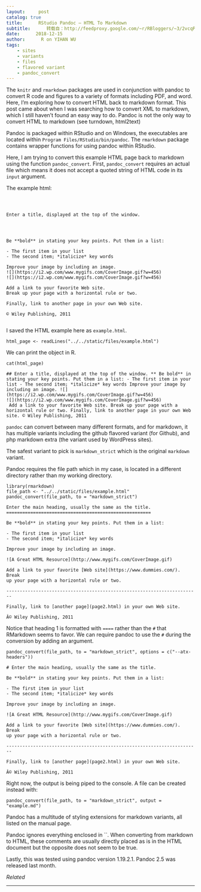 ```yaml
---
layout:     post
catalog: true
title:      RStudio Pandoc – HTML To Markdown
subtitle:      转载自：http://feedproxy.google.com/~r/RBloggers/~3/2vcqP5vimQ0/
date:      2018-12-15
author:      R on YIHAN WU
tags:
    - sites
    - variants
    - files
    - flavored variant
    - pandoc_convert
---
```






The `knitr` and `rmarkdown` packages are used in conjunction with pandoc to convert R code and figures to a variety of formats including PDF, and word. Here, I’m exploring how to convert HTML back to markdown format. This post came about when I was searching how to convert XML to markdown, which I still haven’t found an easy way to do. Pandoc is not the only way to convert HTML to markdown (see turndown, html2text)

Pandoc is packaged within RStudio and on Windows, the executables are located within `Program Files/RStudio/bin/pandoc`. The `rmarkdown` package contains wrapper functions for using pandoc within RStudio.

Here, I am trying to convert this example HTML page back to markdown using the function `pandoc_convert`. First, `pandoc_convert` requires an actual file which means it does not accept a quoted string of HTML code in its `input` argument.



The example html:

```



Enter a title, displayed at the top of the window.




Be **bold** in stating your key points. Put them in a list: 

- The first item in your list
- The second item; *italicize* key words

Improve your image by including an image. 
![](https://i2.wp.com/www.mygifs.com/CoverImage.gif?w=456)
![](https://i2.wp.com/www.mygifs.com/CoverImage.gif?w=456)

Add a link to your favorite Web site.
Break up your page with a horizontal rule or two. 

Finally, link to another page in your own Web site.

© Wiley Publishing, 2011


```

I saved the HTML example here as `example.html`.

```
html_page <- readLines("../../static/files/example.html")
```

We can print the object in R.

```
cat(html_page)
```

```
## Enter a title, displayed at the top of the window. ** Be bold** in stating your key points. Put them in a list: - The first item in your list - The second item; *italicize* key words Improve your image by including an image. ![](https://i2.wp.com/www.mygifs.com/CoverImage.gif?w=456)
![](https://i2.wp.com/www.mygifs.com/CoverImage.gif?w=456)
 Add a link to your favorite Web site. Break up your page with a horizontal rule or two. Finally, link to another page in your own Web site. © Wiley Publishing, 2011 
```

`pandoc` can convert between many different formats, and for markdown, it has multiple variants including the github flavored variant (for Github), and php markdown extra (the variant used by WordPress sites).

The safest variant to pick is `markdown_strict` which is the original `markdown` variant.

Pandoc requires the file path which in my case, is located in a different directory rather than my working directory.

```
library(rmarkdown)
file_path <- "../../static/files/example.html"
pandoc_convert(file_path, to = "markdown_strict")
```

```
Enter the main heading, usually the same as the title.
======================================================

Be **bold** in stating your key points. Put them in a list:

- The first item in your list
- The second item; *italicize* key words

Improve your image by including an image.

![A Great HTML Resource](http://www.mygifs.com/CoverImage.gif)

Add a link to your favorite [Web site](https://www.dummies.com/). Break
up your page with a horizontal rule or two.

------------------------------------------------------------------------

Finally, link to [another page](page2.html) in your own Web site.

Â© Wiley Publishing, 2011

```

Notice that heading 1 is formatted with `====` rather than the `#` that RMarkdown seems to favor. We can require pandoc to use the `#` during the conversion by adding an argument.

```
pandoc_convert(file_path, to = "markdown_strict", options = c("--atx-headers"))
```

```
# Enter the main heading, usually the same as the title.

Be **bold** in stating your key points. Put them in a list:

- The first item in your list
- The second item; *italicize* key words

Improve your image by including an image.

![A Great HTML Resource](http://www.mygifs.com/CoverImage.gif)

Add a link to your favorite [Web site](https://www.dummies.com/). Break
up your page with a horizontal rule or two.

------------------------------------------------------------------------

Finally, link to [another page](page2.html) in your own Web site.

Â© Wiley Publishing, 2011
```

Right now, the output is being piped to the console. A file can be created instead with:

```
pandoc_convert(file_path, to = "markdown_strict", output = "example.md")
```

Pandoc has a multitude of styling extensions for markdown variants, all listed on the manual page.

Pandoc ignores everything enclosed in ``. When converting from markdown to HTML, these comments are usually directly placed as is in the HTML document but the opposite does not seem to be true.



Lastly, this was tested using pandoc version 1.19.2.1. Pandoc 2.5 was released last month.


*Related*







---

